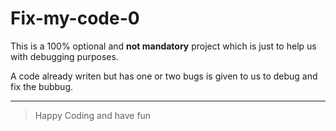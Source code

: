 # Fix-my-code-0

This is a 100% optional and **not mandatory** project which is just to help us with debugging purposes.

A code already writen but has one or two bugs is given to us to debug and fix the bubbug.

---

> Happy Coding and have fun
